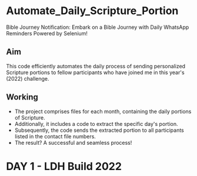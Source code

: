 # Automate_Daily_Scripture_Portion
Bible Journey Notification: Embark on a Bible Journey with Daily WhatsApp Reminders Powered by Selenium!

## Aim
This code efficiently automates the daily process of sending personalized Scripture portions to fellow participants who have joined me in this year's (2022) challenge.

## Working 
- The project comprises files for each month, containing the daily portions of Scripture.
- Additionally, it includes a code to extract the specific day's portion.
- Subsequently, the code sends the extracted portion to all participants listed in the contact file numbers.
- The result? A successful and seamless process!

# DAY 1 - LDH Build 2022
